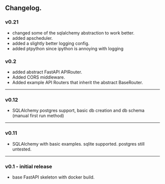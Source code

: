 ## Changelog.

### v0.21
- changed some of the sqlalchemy abstraction to work better.
- added apscheduler.
- added a slightly better logging config.
- added ptpython since ipython is annoying with logging

### v0.2
- added abstract FastAPI APIRouter.
- Added CORS middleware.
- Added example API Routers that inherit the abstract BaseRouter.
---
### v0.12
- SQLAlchemy postgres support, basic db creation and db schema (manual first run method)
---
### v0.11
- SQLAlchemy with basic examples. sqlite supported. postgres still untested.
---
### v0.1 - initial release
- base FastAPI skeleton with docker build.
